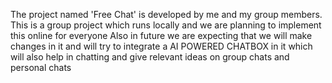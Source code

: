 The project named 'Free Chat' is developed by me and my group members.
This is a group project which runs locally and we are planning to implement this online for everyone 
Also in future we are expecting that we will make changes in it and will try to integrate a AI POWERED CHATBOX in it which will also help in chatting and give relevant ideas on group chats and personal chats 
